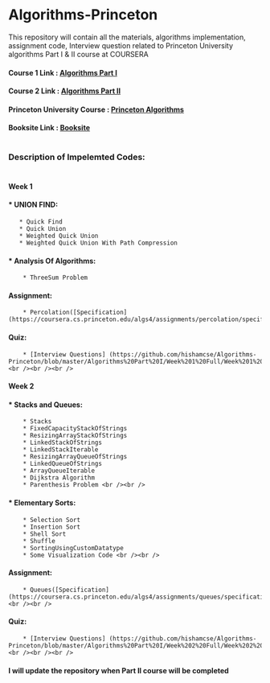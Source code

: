 # Algorithms-Princeton
This repository will contain all the materials, algorithms implementation, assignment code, Interview question related to Princeton University algorithms Part I &amp; II course at COURSERA <br />
#### Course 1 Link : [Algorithms Part I](https://www.coursera.org/learn/algorithms-part1/) <br />
#### Course 2 Link : [Algorithms Part II](https://www.coursera.org/learn/algorithms-part2) <br />
#### Princeton University Course : [Princeton Algorithms](https://www.cs.princeton.edu/courses/archive/spring20/cos226/syllabus.php) <br />
#### Booksite Link : [Booksite](https://algs4.cs.princeton.edu/home/) <br /><br />

### Description of Impelemted Codes: <br /><br />
#### Week 1 <br />
 #### * UNION FIND: <br />
       * Quick Find 
       * Quick Union 
       * Weighted Quick Union
       * Weighted Quick Union With Path Compression
 #### * Analysis Of Algorithms: <br />
        * ThreeSum Problem
 #### Assignment: <br />
        * Percolation([Specification] (https://coursera.cs.princeton.edu/algs4/assignments/percolation/specification.php)) 
 #### Quiz: <br />
        * [Interview Questions] (https://github.com/hishamcse/Algorithms-Princeton/blob/master/Algorithms%20Part%20I/Week%201%20Full/Week%201%20Quiz/Interview%20Questions.md) <br /><br /><br />
        
#### Week 2 <br />
 #### * Stacks and Queues: <br />
        * Stacks
        * FixedCapacityStackOfStrings
        * ResizingArrayStackOfStrings
        * LinkedStackOfStrings
        * LinkedStackIterable
        * ResizingArrayQueueOfStrings
        * LinkedQueueOfStrings
        * ArrayQueueIterable
        * Dijkstra Algorithm
        * Parenthesis Problem <br /><br />
 #### * Elementary Sorts: <br />
        * Selection Sort
        * Insertion Sort
        * Shell Sort
        * Shuffle
        * SortingUsingCustomDatatype
        * Some Visualization Code <br /><br />
 #### Assignment: <br />
        * Queues([Specification] (https://coursera.cs.princeton.edu/algs4/assignments/queues/specification.php)) <br /><br />
 #### Quiz:
        * [Interview Questions] (https://github.com/hishamcse/Algorithms-Princeton/blob/master/Algorithms%20Part%20I/Week%202%20Full/Week%202%20QUIZ/Interview%20Questions.md) <br /><br /><br />

     
#### I will update the repository when Part II course will be completed
